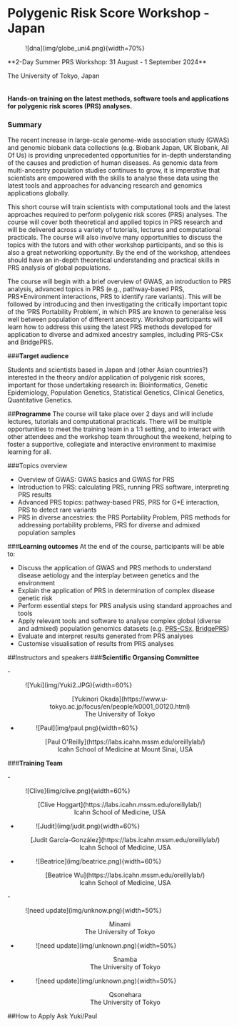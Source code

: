 # **Polygenic Risk Score Workshop - Japan**
<figure markdown>![dna](img/globe_uni4.png){width=70%}</figure>
**2-Day Summer PRS Workshop: 31 August - 1 September 2024**

The University of Tokyo, Japan
<br></br><br>
**Hands-on training on the latest methods, software tools and applications for polygenic risk scores (PRS) analyses.**

### **Summary**


The recent increase in large-scale genome-wide association study (GWAS) and genomic biobank data collections (e.g. Biobank Japan, UK Biobank, All Of Us) is providing unprecedented opportunities for in-depth understanding of the causes and prediction of human diseases. As genomic data from multi-ancestry population studies continues to grow, it is imperative that scientists are empowered with the skills to analyse these data using the latest tools and approaches for advancing research and genomics applications globally. 

This short course will train scientists with computational tools and the latest approaches required to perform polygenic risk scores (PRS) analyses. The course will cover both theoretical and applied topics in PRS research and will be delivered across a variety of tutorials, lectures and computational practicals. The course will also involve many opportunities to discuss the topics with the tutors and with other workshop participants, and so this is also a great networking opportunity. By the end of the workshop, attendees should have an in-depth theoretical understanding and practical skills in PRS analysis of global populations. 

The course will begin with a brief overview of GWAS, an introduction to PRS analysis, advanced topics in PRS (e.g., pathway-based PRS, PRS*Environment interactions, PRS to identify rare variants). This will be followed by introducing and then investigating the critically important topic of the ‘PRS Portability Problem’, in which PRS are known to generalise less well between population of different ancestry. Workshop participants will learn how to address this using the latest PRS methods developed for application to diverse and admixed ancestry samples, including PRS-CSx and BridgePRS.


###**Target audience**

Students and scientists based in Japan and (other Asian countries?) interested in the theory and/or application of polygenic risk scores, important for those undertaking research in: Bioinformatics, Genetic Epidemiology, Population Genetics, Statistical Genetics, Clinical Genetics, Quantitative Genetics.

##**Programme**
The course will take place over 2 days and will include lectures, tutorials and computational practicals. There will be multiple opportunities to meet the training team in a 1:1 setting, and to interact with other attendees and the workshop team throughout the weekend, helping to foster a supportive, collegiate and interactive environment to maximise learning for all.

###Topics overview

* Overview of GWAS: GWAS basics and GWAS for PRS
* Introduction to PRS: calculating PRS, running PRS software, interpreting PRS results
* Advanced PRS topics: pathway-based PRS, PRS for G*E interaction, PRS to detect rare variants
* PRS in diverse ancestries: the PRS Portability Problem, PRS methods for addressing portability problems, PRS for diverse and admixed population samples

###**Learning outcomes**
At the end of the course, participants will be able to:

* Discuss the application of GWAS and PRS methods to understand disease aetiology and the interplay between genetics and the environment
* Explain the application of PRS in determination of complex disease genetic risk 
* Perform essential steps for PRS analysis using standard approaches and tools
* Apply relevant tools and software to analyse complex global (diverse and admixed) population genomics datasets (e.g. [PRS-CSx](https://www.nature.com/articles/s41588-022-01054-7), [BridgePRS](https://www.nature.com/articles/s41588-023-01583-9))
* Evaluate and interpret results generated from PRS analyses
* Customise visualisation of results from PRS analyses


##Instructors and speakers
###**Scientific Organsing Committee**
<div class="grid cards" markdown>
- <figure markdown>![Yuki](img/Yuki2.JPG){width=60%}</figure>
    <center> [Yukinori Okada](https://www.u-tokyo.ac.jp/focus/en/people/k0001_00120.html) </center>
    <center>The University of Tokyo</center>


- <figure markdown>![Paul](img/paul.png){width=60%}</figure>
    
    <center>[Paul O'Reilly](https://labs.icahn.mssm.edu/oreillylab/)</center>
    <center>Icahn School of Medicine at Mount Sinai, USA </center>

</div>


###**Training Team**
<div class="grid cards" markdown>
- <figure markdown>![Clive](img/clive.png){width=60%}</figure>
    <center> [Clive Hoggart](https://labs.icahn.mssm.edu/oreillylab/)</center>
    <center>Icahn School of Medicine, USA </center>


- <figure markdown>![Judit](img/judit.png){width=60%}</figure>
    
    <center>[Judit García-González](https://labs.icahn.mssm.edu/oreillylab/)</center>
    <center>Icahn School of Medicine, USA </center>

- <figure markdown>![Beatrice](img/beatrice.png){width=60%}</figure>
    <center> [Beatrice Wu](https://labs.icahn.mssm.edu/oreillylab/)</center>
    <center> Icahn School of Medicine, USA  </center>
</div>

<div class="grid cards" markdown>
- <figure markdown>![need update](img/unknow.png){width=50%}</figure>
    <center> Minami </center>
    <center>The University of Tokyo </center>


- <figure markdown>![need update](img/unknown.png){width=50%}</figure>
    
    <center>Snamba</center>
    <center>The University of Tokyo </center>

- <figure markdown>![need update](img/unknown.png){width=50%}</figure>
    <center> Qsonehara</center>
    <center> The University of Tokyo  </center>
</div>





##How to Apply
Ask Yuki/Paul



